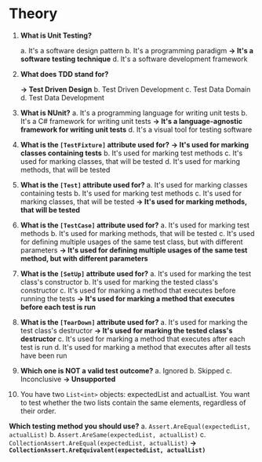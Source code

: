 # Theory

1. **What is Unit Testing?**

    a. It's a software design pattern
    b. It's a programming paradigm
    **&rarr; It's a software testing technique**
    d. It's a software development framework

2. **What does TDD stand for?**

    **&rarr; Test Driven Design**
    b. Test Driven Development
    c. Test Data Domain
    d. Test Data Development

3. **What is NUnit?**
    a. It's a programming language for writing unit tests
    b. It's a C# framework for writing unit tests
    **&rarr; It's a language-agnostic framework for writing unit tests**
    d. It's a visual tool for testing software

4. **What is the `[TestFixture]` attribute used for?**
    **&rarr; It's used for marking classes containing tests**
    b. It's used for marking test methods
    c. It's used for marking classes, that will be tested
    d. It's used for marking methods, that will be tested

5. **What is the `[Test]` attribute used for?**
    a. It's used for marking classes containing tests
    b. It's used for marking test methods
    c. It's used for marking classes, that will be tested
    **&rarr; It's used for marking methods, that will be tested**

6. **What is the `[TestCase]` attribute used for?**
    a. It's used for marking test methods
    b. It's used for marking methods, that will be tested
    c. It's used for defining multiple usages of the same test class, but with different parameters
    **&rarr; It's used for defining multiple usages of the same test method, but with different parameters**

7. **What is the `[SetUp]` attribute used for?**
    a. It's used for marking the test class's constructor
    b. It's used for marking the tested class's constructor
    c. It's used for marking a method that executes before running the tests
    **&rarr; It's used for marking a method that executes before each test is run**

8. **What is the `[TearDown]` attribute used for?**
    a. It's used for marking the test class's destructor
    **&rarr; It's used for marking the tested class's destructor**
    c. It's used for marking a method that executes after each test is run
    d. It's used for marking a method that executes after all tests have been run

9. **Which one is NOT a valid test outcome?**
    a. Ignored
    b. Skipped
    c. Inconclusive
    **&rarr; Unsupported**

10. You have two `List<int>` objects: expectedList and actualList. You want to test whether the two lists contain the same elements, regardless of their order.

**Which testing method you should use?**
    a. `Assert.AreEqual(expectedList, actualList)`
    b. `Assert.AreSame(expectedList, actualList)`
    c. `CollectionAssert.AreEqual(expectedList, actualList)`
    **&rarr; `CollectionAssert.AreEquivalent(expectedList, actualList)`**
